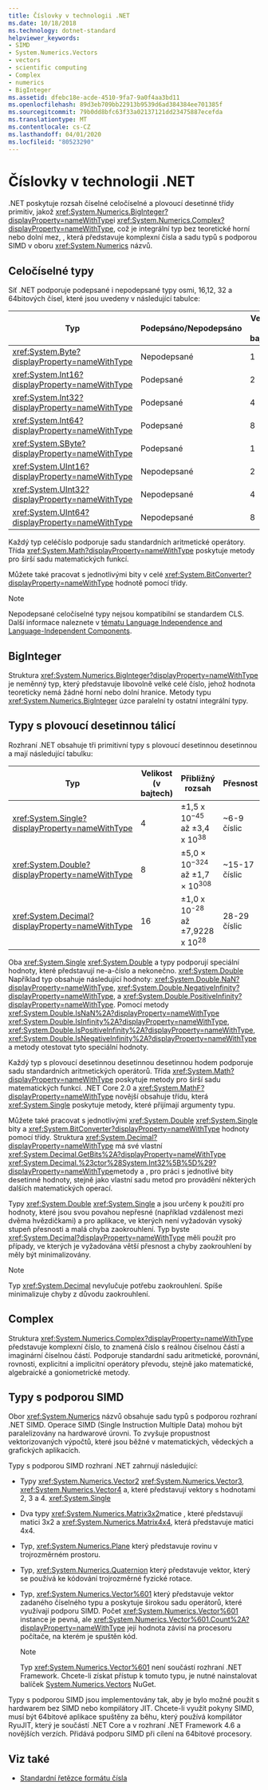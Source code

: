 ```yaml
---
title: Číslovky v technologii .NET
ms.date: 10/18/2018
ms.technology: dotnet-standard
helpviewer_keywords:
- SIMD
- System.Numerics.Vectors
- vectors
- scientific computing
- Complex
- numerics
- BigInteger
ms.assetid: dfebc18e-acde-4510-9fa7-9a0f4aa3bd11
ms.openlocfilehash: 89d3eb709bb22913b9539d6ad384384ee701385f
ms.sourcegitcommit: 79b0dd8bfc63f33a02137121dd23475887ecefda
ms.translationtype: MT
ms.contentlocale: cs-CZ
ms.lasthandoff: 04/01/2020
ms.locfileid: "80523290"
---
```

# <a name="numerics-in-net"></a>Číslovky v technologii .NET

.NET poskytuje rozsah číselné celočíselné a plovoucí desetinné třídy primitiv, jakož <xref:System.Numerics.BigInteger?displayProperty=nameWithType>i <xref:System.Numerics.Complex?displayProperty=nameWithType>, což je integrální typ bez teoretické horní nebo dolní mez, , která představuje komplexní čísla a sadu typů s podporou SIMD v oboru <xref:System.Numerics> názvů.
  
## <a name="integer-types"></a>Celočíselné typy

Síť .NET podporuje podepsané i nepodepsané typy osmi, 16,12, 32 a 64bitových čísel, které jsou uvedeny v následující tabulce:
  
|Typ|Podepsáno/Nepodepsáno|Velikost (v bajtech)|Minimální hodnota|Maximální hodnota|  
|----------|----------------------|--------------------|-------------------|-------------------|  
|<xref:System.Byte?displayProperty=nameWithType>|Nepodepsané|1|0|255|  
|<xref:System.Int16?displayProperty=nameWithType>|Podepsané|2|-32,768|32 767|  
|<xref:System.Int32?displayProperty=nameWithType>|Podepsané|4|-2,147,483,648|2,147,483,647|  
|<xref:System.Int64?displayProperty=nameWithType>|Podepsané|8|-9,223,372,036,854,775,808|9,223,372,036,854,775,807|  
|<xref:System.SByte?displayProperty=nameWithType>|Podepsané|1|-128|127|  
|<xref:System.UInt16?displayProperty=nameWithType>|Nepodepsané|2|0|65,535|  
|<xref:System.UInt32?displayProperty=nameWithType>|Nepodepsané|4|0|4,294,967,295|  
|<xref:System.UInt64?displayProperty=nameWithType>|Nepodepsané|8|0|18,446,744,073,709,551,615|  
  
Každý typ celéčíslo podporuje sadu standardních aritmetické operátory. Třída <xref:System.Math?displayProperty=nameWithType> poskytuje metody pro širší sadu matematických funkcí.

Můžete také pracovat s jednotlivými bity v celé <xref:System.BitConverter?displayProperty=nameWithType> hodnotě pomocí třídy.  

> [!NOTE]  
> Nepodepsané celočíselné typy nejsou kompatibilní se standardem CLS. Další informace naleznete v [tématu Language Independence and Language-Independent Components](language-independence-and-language-independent-components.md).

## <a name="biginteger"></a>BigInteger

Struktura <xref:System.Numerics.BigInteger?displayProperty=nameWithType> je neměnný typ, který představuje libovolně velké celé číslo, jehož hodnota teoreticky nemá žádné horní nebo dolní hranice. Metody typu <xref:System.Numerics.BigInteger> úzce paralelní ty ostatní integrální typy.
  
## <a name="floating-point-types"></a>Typy s plovoucí desetinnou tálicí

Rozhraní .NET obsahuje tři primitivní typy s plovoucí desetinnou desetinnou a mají následující tabulku:
  
|Typ|Velikost (v bajtech)|Přibližný rozsah|Přesnost|  
|----------|--------|---------------------|--------------------|  
|<xref:System.Single?displayProperty=nameWithType>|4|±1,5 x 10<sup>−45</sup> až ±3,4 x 10<sup>38</sup>|~6-9 číslic|  
|<xref:System.Double?displayProperty=nameWithType>|8|±5,0 × 10<sup>−324</sup> až ±1,7 × 10<sup>308</sup>|~15-17 číslic|  
|<xref:System.Decimal?displayProperty=nameWithType>|16|±1,0 x 10<sup>-28</sup> až ±7,9228 x 10<sup>28</sup>|28-29 číslic|  
  
Oba <xref:System.Single> <xref:System.Double> a typy podporují speciální hodnoty, které představují ne-a-číslo a nekonečno. <xref:System.Double> Například typ obsahuje následující hodnoty: <xref:System.Double.NaN?displayProperty=nameWithType>, <xref:System.Double.NegativeInfinity?displayProperty=nameWithType>, a <xref:System.Double.PositiveInfinity?displayProperty=nameWithType>. Pomocí metody <xref:System.Double.IsNaN%2A?displayProperty=nameWithType> <xref:System.Double.IsInfinity%2A?displayProperty=nameWithType>, <xref:System.Double.IsPositiveInfinity%2A?displayProperty=nameWithType>, <xref:System.Double.IsNegativeInfinity%2A?displayProperty=nameWithType> a metody otestovat tyto speciální hodnoty.

Každý typ s plovoucí desetinnou desetinnou desetinnou hodem podporuje sadu standardních aritmetických operátorů. Třída <xref:System.Math?displayProperty=nameWithType> poskytuje metody pro širší sadu matematických funkcí. .NET Core 2.0 a <xref:System.MathF?displayProperty=nameWithType> novější obsahuje třídu, která <xref:System.Single> poskytuje metody, které přijímají argumenty typu.

Můžete také pracovat s jednotlivými <xref:System.Double> <xref:System.Single> bity a <xref:System.BitConverter?displayProperty=nameWithType> hodnoty pomocí třídy. Struktura <xref:System.Decimal?displayProperty=nameWithType> má své vlastní <xref:System.Decimal.GetBits%2A?displayProperty=nameWithType> <xref:System.Decimal.%23ctor%28System.Int32%5B%5D%29?displayProperty=nameWithType>metody a , pro práci s jednotlivé bity desetinné hodnoty, stejně jako vlastní sadu metod pro provádění některých dalších matematických operací.
  
Typy <xref:System.Double> <xref:System.Single> a jsou určeny k použití pro hodnoty, které jsou svou povahou nepřesné (například vzdálenost mezi dvěma hvězdičkami) a pro aplikace, ve kterých není vyžadován vysoký stupeň přesnosti a malá chyba zaokrouhlení. Typ byste <xref:System.Decimal?displayProperty=nameWithType> měli použít pro případy, ve kterých je vyžadována větší přesnost a chyby zaokrouhlení by měly být minimalizovány.

> [!NOTE]
> Typ <xref:System.Decimal> nevylučuje potřebu zaokrouhlení. Spíše minimalizuje chyby z důvodu zaokrouhlení.
  
## <a name="complex"></a>Complex

Struktura <xref:System.Numerics.Complex?displayProperty=nameWithType> představuje komplexní číslo, to znamená číslo s reálnou číselnou částí a imaginární číselnou částí. Podporuje standardní sadu aritmetické, porovnání, rovnosti, explicitní a implicitní operátory převodu, stejně jako matematické, algebraické a goniometrické metody.  
  
## <a name="simd-enabled-types"></a>Typy s podporou SIMD

Obor <xref:System.Numerics> názvů obsahuje sadu typů s podporou rozhraní .NET SIMD. Operace SIMD (Single Instruction Multiple Data) mohou být paralelizovány na hardwarové úrovni. To zvyšuje propustnost vektorizovaných výpočtů, které jsou běžné v matematických, vědeckých a grafických aplikacích.
  
Typy s podporou SIMD rozhraní .NET zahrnují následující:

- Typy <xref:System.Numerics.Vector2> <xref:System.Numerics.Vector3>, <xref:System.Numerics.Vector4> a, které představují vektory s hodnotami 2, 3 a 4. <xref:System.Single>

- Dva typy <xref:System.Numerics.Matrix3x2>matice , které představují matici 3x2 a <xref:System.Numerics.Matrix4x4>, která představuje matici 4x4.

- Typ, <xref:System.Numerics.Plane> který představuje rovinu v trojrozměrném prostoru.

- Typ, <xref:System.Numerics.Quaternion> který představuje vektor, který se používá ke kódování trojrozměrné fyzické rotace.

- Typ, <xref:System.Numerics.Vector%601> který představuje vektor zadaného číselného typu a poskytuje širokou sadu operátorů, které využívají podporu SIMD. Počet <xref:System.Numerics.Vector%601> instance je pevná, ale <xref:System.Numerics.Vector%601.Count%2A?displayProperty=nameWithType> její hodnota závisí na procesoru počítače, na kterém je spuštěn kód.
  > [!NOTE]
  > Typ <xref:System.Numerics.Vector%601> není součástí rozhraní .NET Framework. Chcete-li získat přístup k tomuto typu, je nutné nainstalovat balíček [System.Numerics.Vectors](https://www.nuget.org/packages/System.Numerics.Vectors) NuGet.
  
Typy s podporou SIMD jsou implementovány tak, aby je bylo možné použít s hardwarem bez SIMD nebo kompilátory JIT. Chcete-li využít pokyny SIMD, musí být 64bitové aplikace spuštěny za běhu, který používá kompilátor RyuJIT, který je součástí .NET Core a v rozhraní .NET Framework 4.6 a novějších verzích. Přidává podporu SIMD při cílení na 64bitové procesory.

## <a name="see-also"></a>Viz také

- [Standardní řetězce formátu čísla](base-types/standard-numeric-format-strings.md)
